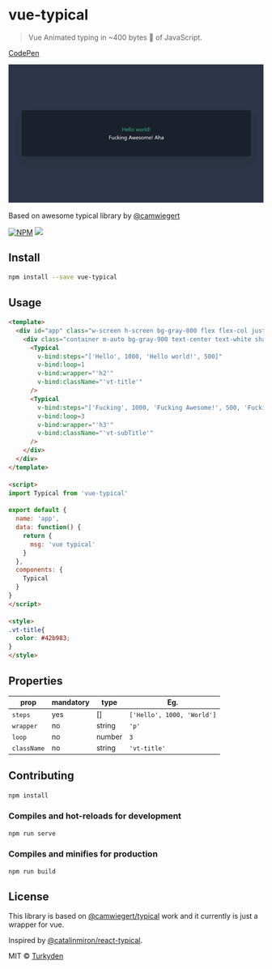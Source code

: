 # vue-typical

> Vue Animated typing in ~400 bytes 🐡 of JavaScript.

<!-- [DEMO](https://turkyden.github.io/vue-typical/) -->

[CodePen](https://codepen.io/turkyden/pen/abbWPYm)

![Vue Typical](./vue-typical.gif)

Based on awesome typical library by [@camwiegert](https://github.com/camwiegert/typical)

[![NPM](https://img.shields.io/npm/v/vue-typical.svg)](https://www.npmjs.com/package/react-typical) [![](https://data.jsdelivr.com/v1/package/npm/vue-typical/badge)](https://www.jsdelivr.com/package/npm/vue-typical) 

## Install

```bash
npm install --save vue-typical
```

## Usage

``` html
<template>
  <div id="app" class="w-screen h-screen bg-gray-800 flex flex-col justify-center">
    <div class="container m-auto bg-gray-900 text-center text-white shadow-2xl h-64 flex flex-col justify-center rounded-lg text-3xl">
      <Typical
        v-bind:steps="['Hello', 1000, 'Hello world!', 500]"
        v-bind:loop=1
        v-bind:wrapper="'h2'"
        v-bind:className="'vt-title'"
      />
      <Typical
        v-bind:steps="['Fucking', 1000, 'Fucking Awesome!', 500, 'Fucking Awesome! Aha :-) 👋', 1000]"
        v-bind:loop=3
        v-bind:wrapper="'h3'"
        v-bind:className="'vt-subTitle'"
      />
    </div>
  </div>
</template>

<script>
import Typical from 'vue-typical'

export default {
  name: 'app',
  data: function() {
    return {
      msg: 'vue typical'
    }
  },
  components: {
    Typical
  }
}
</script>

<style>
.vt-title{
  color: #42b983;
}
</style>
```

## Properties

prop|mandatory|type|Eg.
|--|--|--|--|
|`steps`|yes|[]|`['Hello', 1000, 'World']`
|`wrapper`|no|string|`'p'`
|`loop`|no|number|`3`|
|`className`|no|string|`'vt-title'`|

## Contributing

``` npm
npm install
```

### Compiles and hot-reloads for development

``` npm
npm run serve
```

### Compiles and minifies for production

``` npm
npm run build
```

## License

This library is based on [@camwiegert/typical](https://github.com/camwiegert/typical) work and it currently is just a wrapper for vue.

Inspired by [@catalinmiron/react-typical](https://github.com/catalinmiron/react-typical).

MIT © [Turkyden](https://github.com/Turkyden)
